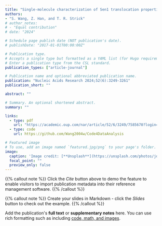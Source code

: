 ```yaml
---
title: "Single-molecule characterization of Sen1 translocation properties provides insights into eukaryotic factor-dependent transcription termination"
authors:
- "S. Wang, Z. Han, and T. R. Strick"
# author_notes:
# - "Equal contribution"
# date: "2024"

# Schedule page publish date (NOT publication's date).
# publishDate: "2017-01-01T00:00:00Z"

# Publication type.
# Accepts a single type but formatted as a YAML list (for Hugo requirements).
# Enter a publication type from the CSL standard.
publication_types: ["article-journal"]

# Publication name and optional abbreviated publication name.
publication: "Nucleic Acids Research 2024;52(6):3249-3261"
publication_short: ""

abstract: ""

# Summary. An optional shortened abstract.
summary: ""

links:
  - type: pdf
    url: "https://academic.oup.com/nar/article/52/6/3249/7585670?login=false"
  - type: code
    url: https://github.com/Wang2004w/Code4DataAnalysis

# Featured image
# To use, add an image named `featured.jpg/png` to your page's folder. 
image:
  caption: 'Image credit: [**Unsplash**](https://unsplash.com/photos/jdD8gXaTZsc)'
  focal_point: ""
  preview_only: false
---
```

{{% callout note %}}
Click the *Cite* button above to demo the feature to enable visitors to import publication metadata into their reference management software.
{{% /callout %}}

{{% callout note %}}
Create your slides in Markdown - click the *Slides* button to check out the example.
{{% /callout %}}

Add the publication's **full text** or **supplementary notes** here. You can use rich formatting such as including [code, math, and images](https://docs.hugoblox.com/content/writing-markdown-latex/).
